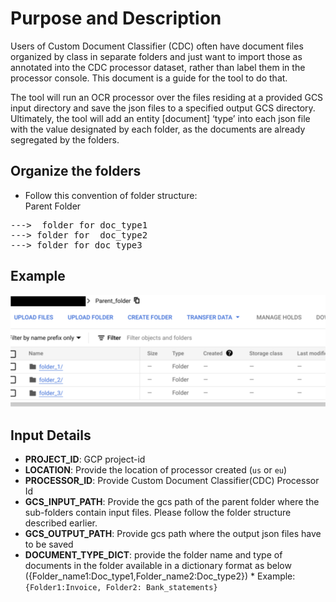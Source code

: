 # Purpose and Description

Users of Custom Document Classifier (CDC) often have document files organized by class in separate folders and just want to import those as annotated into the CDC processor dataset, rather than label them in the processor console. This document is a guide for the tool to do that.

The tool will run an OCR processor over the files residing at a provided GCS input directory and save the json files to a specified output GCS directory.  Ultimately, the tool will add an entity [document] ‘type’ into each json file with the value designated by each folder, as the documents are already segregated by the folders.


## Organize the folders

* Follow this convention of folder structure:  
Parent Folder
<pre>
--->  folder for doc_type1
---> folder for  doc_type2
---> folder for doc_type3
</pre>
## Example
<img src="./images/sample.png" alt='required_role'>  

## Input Details

* **PROJECT_ID**: GCP project-id
* **LOCATION**: Provide the location of processor created (`us` or `eu`)
* **PROCESSOR_ID**: Provide Custom Document Classifier(CDC) Processor Id
* **GCS_INPUT_PATH**: Provide the gcs path of the parent folder where the sub-folders contain input files. Please follow the folder structure described earlier.
* **GCS_OUTPUT_PATH**: Provide gcs path where the output json files have to be saved
* **DOCUMENT_TYPE_DICT**:  provide the folder name and type of documents in the folder available in a dictionary format  as below ({Folder_name1:Doc_type1,Folder_name2:Doc_type2})
        * Example: `{Folder1:Invoice, Folder2: Bank_statements}`
